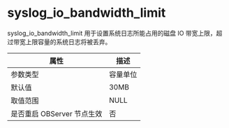 # syslog_io_bandwidth_limit 


syslog_io_bandwidth_limit 用于设置系统日志所能占用的磁盘 IO 带宽上限，超过带宽上限容量的系统日志将被丢弃。


|      **属性**      | **描述** |
|------------------|--------|
| 参数类型             | 容量单位   |
| 默认值              | 30MB   |
| 取值范围             | NULL   |
| 是否重启 OBServer 节点生效 | 否      |



